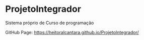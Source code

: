 # ProjetoIntegrador
Sistema próprio de Curso de programação

GitHub Page:
https://heitoralcantara.github.io/ProjetoIntegrador/
